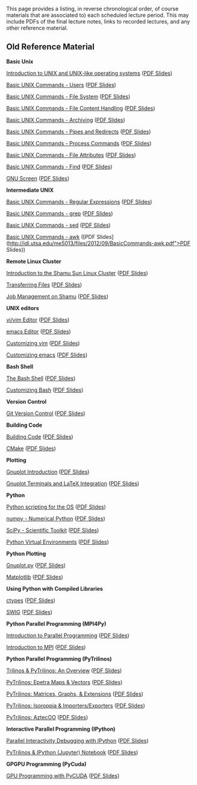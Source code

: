 <!--
.. title: Video Lectures
.. slug: index
.. date: 2016-07-20 08:24:22 UTC-05:00
-->

This page provides a listing, in reverse chronological order, of course materials that are associated to)
each scheduled lecture period.  This may include PDFs of the final lecture notes, links to recorded lectures,
and any other reference material.


## Old Reference Material

**Basic Unix**

[Introduction to UNIX and UNIX-like operating systems](https://youtu.be/ZrA24Nvc9DM) ([PDF Slides](http://idl.utsa.edu/me5013/files/2012/08/IntoToUnix.pdf))

[Basic UNIX Commands - Users](https://youtu.be/MTmco9vO1II) ([PDF Slides](http://idl.utsa.edu/me5013/files/2012/08/BasicCommands-UsersSystem.pdf))

[Basic UNIX Commands - File System](https://youtu.be/7RsS10bpLQg) ([PDF Slides](http://idl.utsa.edu/me5013/files/2012/08/BasicCommands-FileSystem.pdf))

[Basic UNIX Commands - File Content Handling](https://youtu.be/7RsS10bpLQg) ([PDF Slides](http://idl.utsa.edu/me5013/files/2012/09/BasicCommands-FileContentHandling.pdf))

[Basic UNIX Commands - Archiving](https://youtu.be/zpDfnNnJXfA) ([PDF Slides](http://idl.utsa.edu/me5013/files/2012/09/BasicCommands-Archiving.pdf))

[Basic UNIX Commands - Pipes and Redirects](https://youtu.be/raGKfLdae_c) ([PDF Slides](http://idl.utsa.edu/me5013/files/2012/09/BasicCommands-PipesRedirects.pdf))

[Basic UNIX Commands - Process Commands](https://youtu.be/fFwSwesFG9o) ([PDF Slides](http://idl.utsa.edu/me5013/files/2012/09/BasicCommands-ProcessCommands.pdf))

[Basic UNIX Commands - File Attributes](https://youtu.be/7RsS10bpLQg) ([PDF Slides](http://idl.utsa.edu/me5013/files/2012/09/BasicCommands-FileAttributes.pdf))

[Basic UNIX Commands - Find](https://youtu.be/z_Dh10l4KYc) ([PDF Slides](http://idl.utsa.edu/me5013/files/2012/09/BasicCommands-Find1.pdf))

[GNU Screen](https://youtu.be/LRLlsOZDX4k) ([PDF Slides](http://idl.utsa.edu/me5013/files/2012/09/GNUScreen.pdf))


**Intermediate UNIX**

[Basic UNIX Commands - Regular Expressions](https://youtu.be/yhX3Ud4lrVk) ([PDF Slides](http://idl.utsa.edu/me5013/files/2012/09/BasicCommands-RegularExpressions.pdf))

[Basic UNIX Commands - grep](https://youtu.be/2MAhkexkALI) ([PDF Slides](http://idl.utsa.edu/me5013/files/2012/09/BasicCommands-grep.pdf))

[Basic UNIX Commands - sed](https://youtu.be/NxCl2RxhCIE) ([PDF Slides](http://idl.utsa.edu/me5013/files/2012/09/BasicCommands-sed.pdf))

[Basic UNIX Commands - awk](https://youtu.be/DKylmQ2MB_Y) ([PDF Slides](http://idl.utsa.edu/me5013/files/2012/09/BasicCommands-awk.pdf">PDF Slides</a>))


**Remote Linux Cluster**

[Introduction to the Shamu Sun Linux Cluster](https://youtu.be/v-f2WIs5ShI) ([PDF Slides](http://idl.utsa.edu/me5013/files/2012/08/IntroToShamu.pdf))

[Transferring Files](https://youtu.be/ArLRgnaGFdg) ([PDF Slides](http://idl.utsa.edu/me5013/files/2012/09/TransferingFiles.pdf))

[Job Management on Shamu](https://youtu.be/Gtn2GgA4V5Q) ([PDF Slides](http://idl.utsa.edu/me5013/files/2012/11/JobManagement.pdf))


**UNIX editors**

[vi/vim Editor](https://youtu.be/gaX57x-vK7k) ([PDF Slides](http://idl.utsa.edu/me5013/files/2012/09/vi.pdf))

[emacs Editor](https://youtu.be/Z3gIM-7Z3Hs) ([PDF Slides](http://idl.utsa.edu/me5013/files/2012/09/emacs.pdf))

[Customizing vim](https://youtu.be/7o9qX2bnybA) ([PDF Slides](http://idl.utsa.edu/me5013/files/2012/09/CustomizingVim.pdf))

[Customizing emacs](https://youtu.be/e9l60X2sT20) ([PDF Slides](http://idl.utsa.edu/me5013/files/2012/09/CustomizingEmacs.pdf))


**Bash Shell**

[The Bash Shell](https://youtu.be/79Oh-7KNP2s) ([PDF Slides](http://idl.utsa.edu/me5013/files/2012/09/BashShell.pdf))

[Customizing Bash](https://youtu.be/mMcYzQkQ3b0) ([PDF Slides](http://idl.utsa.edu/me5013/files/2012/09/CustomizingBash.pdf))


**Version Control**

[Git Version Control](https://youtu.be/LO8StVJDW-Q) ([PDF Slides](http://idl.utsa.edu/me5013/files/2012/10/git.pdf))


**Building Code**

[Building Code](https://youtu.be/KhxpkiiyIwE) ([PDF Slides](http://idl.utsa.edu/me5013/files/2012/10/BuildingCode.pdf))

[CMake](https://youtu.be/T4BiC24Y16Y) ([PDF Slides](http://idl.utsa.edu/me5013/files/2013/09/CMake.pdf))


**Plotting**

[Gnuplot Introduction](https://youtu.be/h2uiyJO6uHg) ([PDF Slides](http://idl.utsa.edu/me5013/files/2012/10/GnuplotIntro.pdf))

[Gnuplot Terminals and LaTeX Integration](https://youtu.be/aiCZh-iLdsE) ([PDF Slides](http://idl.utsa.edu/me5013/files/2012/10/GnuplotTerminals.pdf))


**Python**

[Python scripting for the OS](https://youtu.be/yHO8hdqzKw8) ([PDF Slides](http://idl.utsa.edu/me5013/files/2012/10/PythonOS.pdf))

[numpy - Numerical Python](https://youtu.be/-p4CVtPZoPo) ([PDF Slides](http://idl.utsa.edu/me5013/files/2012/10/numpy.pdf))

[SciPy - Scientific Toolkit](https://youtu.be/MtdLd2lrvag) ([PDF Slides](http://idl.utsa.edu/me5013/files/2012/10/scipy.pdf))

[Python Virtual Environments](https://youtu.be/iiNdFuVYWu0) ([PDF Slides](http://idl.utsa.edu/me5013/files/2012/10/pythonVENV.pdf))


**Python Plotting**

[Gnuplot.py](https://youtu.be/b_y_cLX526c) ([PDF Slides](http://idl.utsa.edu/me5013/files/2012/10/gnuplot-py.pdf))

[Matplotlib](http://idl.utsa.edu/me5013/matplotlib/) ([PDF Slides](http://idl.utsa.edu/me5013/files/2012/10/matplotlib.pdf))


**Using Python with Compiled Libraries**

[ctypes](https://youtu.be/76psQH3W7WU) ([PDF Slides](http://idl.utsa.edu/me5013/files/2012/10/ctypes.pdf))

[SWIG](https://youtu.be/g8--GrdlqGw) ([PDF Slides](http://idl.utsa.edu/me5013/files/2012/10/swig.pdf))

**Python Parallel Programming (MPI4Py)**

[Introduction to Parallel Programming](https://youtu.be/ZolH7v8kvI8) ([PDF Slides](http://idl.utsa.edu/me5013/files/2012/11/ParallelProgramming.pdf))

[Introduction to MPI](https://youtu.be/Udn9wmmb9YY) ([PDF Slides](http://idl.utsa.edu/me5013/files/2012/11/MPI.pdf))


**Python Parallel Programming (PyTrilinos)**

[Trilinos & PyTrilinos: An Overview](https://youtu.be/EXc48sLAEQ0) ([PDF Slides](http://idl.utsa.edu/me5013/files/2013/11/TrilinosPyTrilinosOverview1.pdf))

[PyTrilinos: Epetra Maps & Vectors](https://youtu.be/5PjoY5QtgPg) ([PDF Slides](http://idl.utsa.edu/me5013/files/2013/11/EpetraMapsVectors1.pdf))

[PyTrilinos: Matrices, Graphs, & Extensions](https://youtu.be/Vyxi10I-QWQ) ([PDF Slides](http://idl.utsa.edu/me5013/files/2013/11/EpetraMatrixGraphExt.pdf))

[PyTrilinos: Isoroppia & Importers/Exporters](https://youtu.be/i6JXviA_aJs) ([PDF Slides](http://idl.utsa.edu/me5013/files/2013/11/IsorropiaImportExport.pdf))

[PyTrilinos: AztecOO](https://youtu.be/sHBhCVmJ0p8) ([PDF Slides](http://idl.utsa.edu/me5013/files/2013/11/AztecOO.pdf))


**Interactive Parallel Programming (IPython)**

[Parallel Interactivity Debugging with IPython](https://youtu.be/7OKXS5n-k08) ([PDF Slides](http://idl.utsa.edu/me5013/files/2012/11/ParallelDebugging.pdf))

[PyTrilinos & IPython (Jupyter) Notebook](https://youtu.be/i7dyCZNAXDY) ([PDF Slides](http://idl.utsa.edu/me5013/files/2013/12/PyTrilinosIPythonNotebook.pdf))


**GPGPU Programming (PyCuda)**

[GPU Programming with PyCUDA](https://youtu.be/LumJX2gyX9k) ([PDF Slides](http://idl.utsa.edu/me5013/files/2012/12/PyCUDA.pdf))

